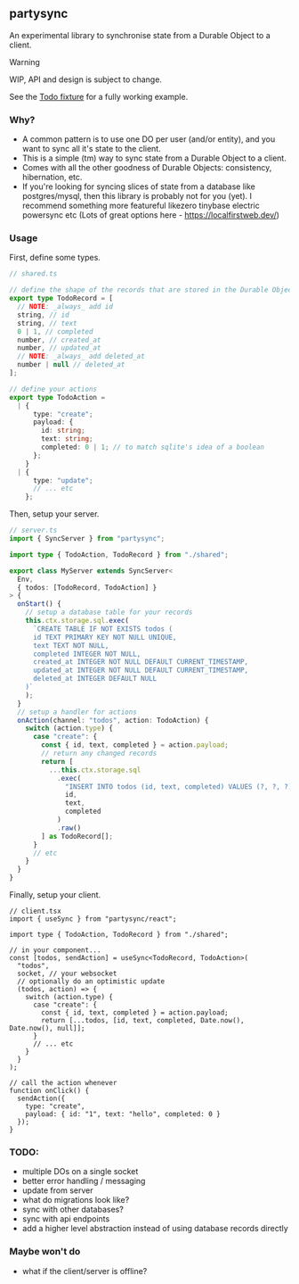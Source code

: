 ## partysync

An experimental library to synchronise state from a Durable Object to a client.

> [!WARNING]
> WIP, API and design is subject to change.

See the [Todo fixture](/fixtures/todo-sync/) for a fully working example.

### Why?

- A common pattern is to use one DO per user (and/or entity), and you want to sync all it's state to the client.
- This is a simple (tm) way to sync state from a Durable Object to a client.
- Comes with all the other goodness of Durable Objects: consistency, hibernation, etc.
- If you're looking for syncing slices of state from a database like postgres/mysql, then this library is probably not for you (yet). I recommend something more featureful likezero tinybase electric powersync etc (Lots of great options here - https://localfirstweb.dev/)

### Usage

First, define some types.

```ts
// shared.ts

// define the shape of the records that are stored in the Durable Object database
export type TodoRecord = [
  // NOTE: _always_ add id
  string, // id
  string, // text
  0 | 1, // completed
  number, // created_at
  number, // updated_at
  // NOTE: _always_ add deleted_at
  number | null // deleted_at
];

// define your actions
export type TodoAction =
  | {
      type: "create";
      payload: {
        id: string;
        text: string;
        completed: 0 | 1; // to match sqlite's idea of a boolean
      };
    }
  | {
      type: "update";
      // ... etc
    };
```

Then, setup your server.

```ts
// server.ts
import { SyncServer } from "partysync";

import type { TodoAction, TodoRecord } from "./shared";

export class MyServer extends SyncServer<
  Env,
  { todos: [TodoRecord, TodoAction] }
> {
  onStart() {
    // setup a database table for your records
    this.ctx.storage.sql.exec(
      `CREATE TABLE IF NOT EXISTS todos (
      id TEXT PRIMARY KEY NOT NULL UNIQUE, 
      text TEXT NOT NULL, 
      completed INTEGER NOT NULL, 
      created_at INTEGER NOT NULL DEFAULT CURRENT_TIMESTAMP, 
      updated_at INTEGER NOT NULL DEFAULT CURRENT_TIMESTAMP,
      deleted_at INTEGER DEFAULT NULL
    )`
    );
  }
  // setup a handler for actions
  onAction(channel: "todos", action: TodoAction) {
    switch (action.type) {
      case "create": {
        const { id, text, completed } = action.payload;
        // return any changed records
        return [
          ...this.ctx.storage.sql
            .exec(
              "INSERT INTO todos (id, text, completed) VALUES (?, ?, ?) RETURNING *",
              id,
              text,
              completed
            )
            .raw()
        ] as TodoRecord[];
      }
      // etc
    }
  }
}
```

Finally, setup your client.

```tsx
// client.tsx
import { useSync } from "partysync/react";

import type { TodoAction, TodoRecord } from "./shared";

// in your component...
const [todos, sendAction] = useSync<TodoRecord, TodoAction>(
  "todos",
  socket, // your websocket
  // optionally do an optimistic update
  (todos, action) => {
    switch (action.type) {
      case "create": {
        const { id, text, completed } = action.payload;
        return [...todos, [id, text, completed, Date.now(), Date.now(), null]];
      }
      // ... etc
    }
  }
);

// call the action whenever
function onClick() {
  sendAction({
    type: "create",
    payload: { id: "1", text: "hello", completed: 0 }
  });
}
```

### TODO:

- multiple DOs on a single socket
- better error handling / messaging
- update from server
- what do migrations look like?
- sync with other databases?
- sync with api endpoints
- add a higher level abstraction instead of using database records directly

### Maybe won't do

- what if the client/server is offline?
